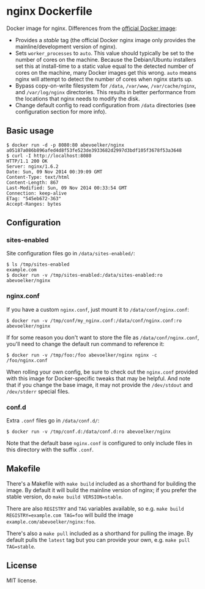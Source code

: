 # nginx Dockerfile

Docker image for nginx.  Differences from the [official Docker image][official-image]:

* Provides a *stable* tag (the official Docker nginx image only provides the mainline/development version of nginx).
* Sets `worker_processes` to `auto`. This value should typically be set to the number of cores on the machine.  Because the Debian/Ubuntu installers set this at install-time to a static value equal to the detected number of cores on the machine, many Docker images get this wrong.  `auto` means nginx will attempt to detect the number of cores when nginx starts up.
* Bypass copy-on-write filesystem for `/data`, `/var/www`, `/var/cache/nginx`, and `/var/log/nginx` directories.  This results in better performance from the locations that nginx needs to modify the disk.
* Change default config to read configuration from `/data` directories (see configuration section for more info).

## Basic usage

```
$ docker run -d -p 8080:80 abevoelker/nginx
a05187a086b896afed4d8f53fe523de3933682d2997d3bdf105f3678f53a3648
$ curl -I http://localhost:8080
HTTP/1.1 200 OK
Server: nginx/1.6.2
Date: Sun, 09 Nov 2014 00:39:09 GMT
Content-Type: text/html
Content-Length: 867
Last-Modified: Sun, 09 Nov 2014 00:33:54 GMT
Connection: keep-alive
ETag: "545eb672-363"
Accept-Ranges: bytes
```

## Configuration

### sites-enabled

Site configuration files go in `/data/sites-enabled/`:

```
$ ls /tmp/sites-enabled
example.com
$ docker run -v /tmp/sites-enabled:/data/sites-enabled:ro abevoelker/nginx
```

### nginx.conf

If you have a custom `nginx.conf`, just mount it to `/data/conf/nginx.conf`:

```
$ docker run -v /tmp/conf/my_nginx.conf:/data/conf/nginx.conf:ro abevoelker/nginx
```

If for some reason you don't want to store the file as `/data/conf/nginx.conf`, you'll need to change the default run command to reference it:

```
$ docker run -v /tmp/foo:/foo abevoelker/nginx nginx -c /foo/nginx.conf
```

When rolling your own config, be sure to check out the `nginx.conf` provided with this image for Docker-specific tweaks that may be helpful.  And note that if you change the base image, it may not provide the `/dev/stdout` and `/dev/stderr` special files.

### conf.d

Extra `.conf` files go in `/data/conf.d/`:

```
$ docker run -v /tmp/conf.d:/data/conf.d:ro abevoelker/nginx
```

Note that the default base `nginx.conf` is configured to only include files in this directory with the suffix `.conf`.

## Makefile

There's a Makefile with `make build` included as a shorthand for building the image.  By default it will build the mainline version of nginx; if you prefer the stable version, do `make build VERSION=stable`.

There are also `REGISTRY` and `TAG` variables available, so e.g. `make build REGISTRY=example.com TAG=foo` will build the image `example.com/abevoelker/nginx:foo`.

There's also a `make pull` included as a shorthand for pulling the image.  By default pulls the `latest` tag but you can provide your own, e.g. `make pull TAG=stable`.

## License

MIT license.

[official-image]: https://github.com/nginxinc/docker-nginx

